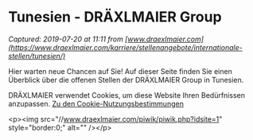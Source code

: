 # Tunesien - DRÄXLMAIER Group

_Captured: 2019-07-20 at 11:11 from [www.draexlmaier.com](https://www.draexlmaier.com/karriere/stellenangebote/internationale-stellen/tunesien/)_

Hier warten neue Chancen auf Sie! Auf dieser Seite finden Sie einen Überblick über die offenen Stellen der DRÄXLMAIER Group in Tunesien.

DRÄXLMAIER verwendet Cookies, um diese Website Ihren Bedürfnissen anzupassen. [Zu den Cookie-Nutzungsbestimmungen](/footer-navigation/datenschutz/)

&lt;p&gt;&lt;img src="//www.draexlmaier.com/piwik/piwik.php?idsite=1" style="border:0;" alt="" /&gt;&lt;/p&gt;
